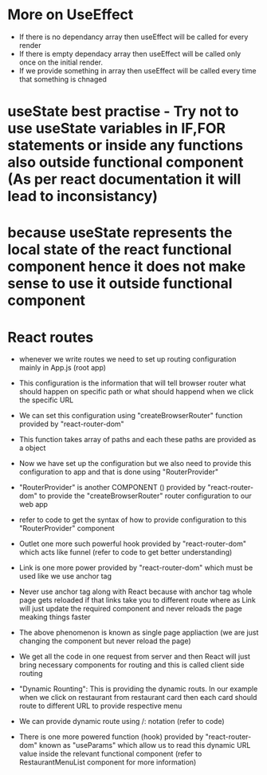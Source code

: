# More on UseEffect
- If there is no dependancy array then useEffect will be called for every render
- If there is empty dependacy array then useEffect will be called only once on the initial render.
- If we provide something in array then useEffect will be called every time that something is chnaged

# useState best practise - Try not to use useState variables in IF,FOR statements or inside any functions also outside functional component (As per react documentation it will lead to inconsistancy)

# because useState represents the local state of the react functional component hence it does not make sense to use it outside functional component

# React routes
- whenever we write routes we need to set up routing configuration mainly in App.js (root app)
- This configuration is the information that will tell browser router what should happen on specific path or what should happend when we click the specific URL
- We can set this configuration using "createBrowserRouter" function provided by "react-router-dom"
- This function takes array of paths and each these paths are provided as a object
- Now we have set up the configuration but we also need to provide this configuration to app and that is done using "RouterProvider"
- "RouterProvider" is another COMPONENT (<RouterProvider />) provided by "react-router-dom" to provide the "createBrowserRouter" router configuration to our web app
- refer to code to get the syntax of how to provide configuration to this "RouterProvider" component

- Outlet one more such powerful hook provided by "react-router-dom" which acts like funnel (refer to code to get better understanding)

- Link is one more power provided by "react-router-dom" which must be used like we use anchor tag
- Never use anchor tag along with React because with anchor tag whole page gets reloaded if that links take you to different route where as Link will just update the required component and never reloads the page meaking things faster
- The above phenomenon is known as single page appliaction (we are just changing the component but never reload the page)
- We get all the code in one request from server and then React will just bring necessary components for routing and this is called client side routing

- "Dynamic Rounting": This is providing the dynamic routs. In our example when we click on restaurant from restaurant card then each card should route to different URL to provide respective menu
- We can provide dynamic route using /: notation (refer to code)
- There is one more powered function (hook) provided by "react-router-dom" known as "useParams" which allow us to read this dynamic URL value inside the relevant functional component (refer to RestaurantMenuList component for more information)